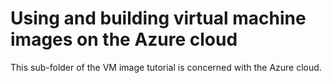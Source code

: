 # Using and building virtual machine images on the Azure cloud

This sub-folder of the VM image tutorial is concerned with the Azure cloud.
